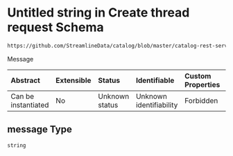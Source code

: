 # Untitled string in Create thread request Schema

```txt
https://github.com/StreamlineData/catalog/blob/master/catalog-rest-service/src/main/resources/json/schema/api/feed/createThread.json#/properties/message
```

Message

| Abstract            | Extensible | Status         | Identifiable            | Custom Properties | Additional Properties | Access Restrictions | Defined In                                                                     |
| :------------------ | :--------- | :------------- | :---------------------- | :---------------- | :-------------------- | :------------------ | :----------------------------------------------------------------------------- |
| Can be instantiated | No         | Unknown status | Unknown identifiability | Forbidden         | Allowed               | none                | [createThread.json*](../out/api/feed/createThread.json "open original schema") |

## message Type

`string`
